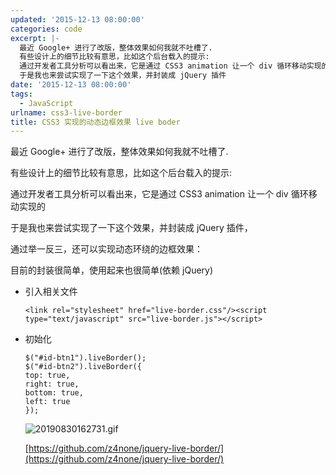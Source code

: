 ```yaml
---
updated: '2015-12-13 08:00:00'
categories: code
excerpt: |-
  最近 Google+ 进行了改版，整体效果如何我就不吐槽了.
  有些设计上的细节比较有意思，比如这个后台载入的提示:
  通过开发者工具分析可以看出来，它是通过 CSS3 animation 让一个 div 循环移动实现的
  于是我也来尝试实现了一下这个效果，并封装成 jQuery 插件
date: '2015-12-13 08:00:00'
tags:
  - JavaScript
urlname: css3-live-border
title: CSS3 实现的动态边框效果 live boder
---
```


最近 Google+ 进行了改版，整体效果如何我就不吐槽了.


有些设计上的细节比较有意思，比如这个后台载入的提示:


通过开发者工具分析可以看出来，它是通过 CSS3 animation 让一个 div 循环移动实现的


于是我也来尝试实现了一下这个效果，并封装成 jQuery 插件，


通过举一反三，还可以实现动态环绕的边框效果：


目前的封装很简单，使用起来也很简单(依赖 jQuery)

- 引入相关文件

	```text
	<link rel="stylesheet" href="live-border.css"/><script type="text/javascript" src="live-border.js"></script>
	```

- 初始化

	```text
	$("#id-btn1").liveBorder();
	$("#id-btn2").liveBorder({
	top: true,
	right: true,
	bottom: true,
	left: true
	});
	```


	![20190830162731.gif](https://prod-files-secure.s3.us-west-2.amazonaws.com/fbb39313-8950-40fc-9abf-5c7412d9778c/bf313cd9-b164-40d0-b024-fda8da5d0d8a/20190830162731.gif?X-Amz-Algorithm=AWS4-HMAC-SHA256&X-Amz-Content-Sha256=UNSIGNED-PAYLOAD&X-Amz-Credential=AKIAT73L2G45HZZMZUHI%2F20240926%2Fus-west-2%2Fs3%2Faws4_request&X-Amz-Date=20240926T050933Z&X-Amz-Expires=3600&X-Amz-Signature=ff5a46ea58cfe625578c33d94dba1be75f4041d539c8553a4b80312e50efdc38&X-Amz-SignedHeaders=host&x-id=GetObject)


	[https://github.com/z4none/jquery-live-border/](https://github.com/z4none/jquery-live-border/)

